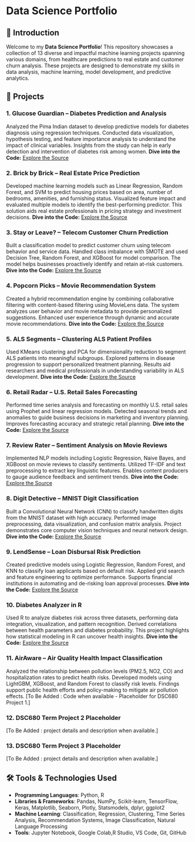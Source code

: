 # Data Science Portfolio

## 🚀 Introduction

Welcome to my **Data Science Portfolio**! This repository showcases a collection of 13 diverse and impactful machine learning projects spanning various domains, from healthcare predictions to real estate and customer churn analysis. These projects are designed to demonstrate my skills in data analysis, machine learning, model development, and predictive analytics.

## 📂 Projects

### 1. **Glucose Guardian – Diabetes Prediction and Analysis** 
Analyzed the Pima Indian dataset to develop predictive models for diabetes diagnosis using regression techniques. Conducted data visualization, hypothesis testing, and feature importance analysis to understand the impact of clinical variables. Insights from the study can help in early detection and intervention of diabetes risk among women.
**Dive into the Code:** [Explore the Source](https://github.com/sriharshabsprasad/data-science-portfolio/tree/main/diabetes_prediction_analysis)


### 2. **Brick by Brick – Real Estate Price Prediction**
Developed machine learning models such as Linear Regression, Random Forest, and SVM to predict housing prices based on area, number of bedrooms, amenities, and furnishing status. Visualized feature impact and evaluated multiple models to identify the best-performing predictor. This solution aids real estate professionals in pricing strategy and investment decisions.
**Dive into the Code:** [Explore the Source](https://github.com/sriharshabsprasad/data-science-portfolio/tree/main/realestate_price_prediction)


### 3. **Stay or Leave? – Telecom Customer Churn Prediction**
Built a classification model to predict customer churn using telecom behavior and service data. Handled class imbalance with SMOTE and used Decision Tree, Random Forest, and XGBoost for model comparison. The model helps businesses proactively identify and retain at-risk customers.
**Dive into the Code:** [Explore the Source](https://github.com/sriharshabsprasad/data-science-portfolio/tree/main/telecom_customer_churn_prediction)

### 4. **Popcorn Picks – Movie Recommendation System**
Created a hybrid recommendation engine by combining collaborative filtering with content-based filtering using MovieLens data. The system analyzes user behavior and movie metadata to provide personalized suggestions. Enhanced user experience through dynamic and accurate movie recommendations.
**Dive into the Code:** [Explore the Source](https://github.com/sriharshabsprasad/data-science-portfolio/tree/main/movie_recommendation_systems)

### 5. **ALS Segments – Clustering ALS Patient Profiles**
Used KMeans clustering and PCA for dimensionality reduction to segment ALS patients into meaningful subgroups. Explored patterns in disease progression to support personalized treatment planning. Results aid researchers and medical professionals in understanding variability in ALS development.
**Dive into the Code:** [Explore the Source](https://github.com/sriharshabsprasad/data-science-portfolio/tree/main/als_segments_clustering)

### 6. **Retail Radar – U.S. Retail Sales Forecasting**
Performed time series analysis and forecasting on monthly U.S. retail sales using Prophet and linear regression models. Detected seasonal trends and anomalies to guide business decisions in marketing and inventory planning. Improves forecasting accuracy and strategic retail planning.
**Dive into the Code:** [Explore the Source](https://github.com/sriharshabsprasad/data-science-portfolio/tree/main/us_retail_sales_forecasting)

### 7. **Review Rater – Sentiment Analysis on Movie Reviews**
Implemented NLP models including Logistic Regression, Naive Bayes, and XGBoost on movie reviews to classify sentiments. Utilized TF-IDF and text preprocessing to extract key linguistic features. Enables content producers to gauge audience feedback and sentiment trends.
**Dive into the Code:** [Explore the Source](https://github.com/sriharshabsprasad/data-science-portfolio/tree/main/sentiment_analysis_movie_reviews)

### 8. **Digit Detective – MNIST Digit Classification**
Built a Convolutional Neural Network (CNN) to classify handwritten digits from the MNIST dataset with high accuracy. Performed image preprocessing, data visualization, and confusion matrix analysis. Project demonstrates core computer vision techniques and neural network design.
**Dive into the Code:** [Explore the Source](https://github.com/sriharshabsprasad/data-science-portfolio/tree/main/mnsit_digit_classification)

### 9. **LendSense – Loan Disbursal Risk Prediction**
Created predictive models using Logistic Regression, Random Forest, and KNN to classify loan applicants based on default risk. Applied grid search and feature engineering to optimize performance. Supports financial institutions in automating and de-risking loan approval processes.
**Dive into the Code:** [Explore the Source](https://github.com/sriharshabsprasad/data-science-portfolio/tree/main/loan_disbursal_risk_prediction)

### 10. **Diabetes Analyzer in R**
Used R to analyze diabetes risk across three datasets, performing data integration, visualization, and pattern recognition. Derived correlations between health parameters and diabetes probability. This project highlights how statistical modeling in R can uncover health insights.
**Dive into the Code:** [Explore the Source](https://github.com/sriharshabsprasad/data-science-portfolio/tree/main/diabetis_analyzer_in_R)

### 11. **AirAware – Air Quality Health Impact Classification**
Analyzed the relationship between pollution levels (PM2.5, NO2, CO) and hospitalization rates to predict health risks. Developed models using LightGBM, XGBoost, and Random Forest to classify risk levels. Findings support public health efforts and policy-making to mitigate air pollution effects.
[To Be Added : Code when available - Placeholder for DSC680 Project 1.]

### 12. **DSC680 Term Project 2 Placeholder**
[To Be Added : project details and description when available.]

### 13. **DSC680 Term Project 3 Placeholder**
[To Be Added : project details and description when available.]

## 🛠️ Tools & Technologies Used

- **Programming Languages**: Python, R
- **Libraries & Frameworks**: Pandas, NumPy, Scikit-learn, TensorFlow, Keras, Matplotlib, Seaborn, Plotly, Statsmodels, dplyr, ggplot2
- **Machine Learning**: Classification, Regression, Clustering, Time Series Analysis, Recommendation Systems, Image Classification, Natural Language Processing
- **Tools**: Jupyter Notebook, Google Colab,R Studio, VS Code, Git, GitHub


